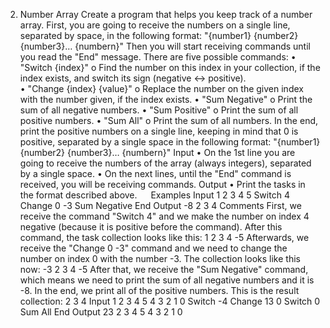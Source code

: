02. Number Array
Create a program that helps you keep track of a number array. First, you are going to receive the numbers оn a single line, separated by space, in the following format:
"{number1} {number2} {number3}… {numbern}"
Then you will start receiving commands until you read the "End" message. There are five possible commands:
•	"Switch {index}"
o	Find the number on this index in your collection, if the index exists, and switch its sign (negative <-> positive).  
•	"Change {index} {value}"
o	Replace the number on the given index with the number given, if the index exists.
•	"Sum Negative"
o	Print the sum of all negative numbers.
•	"Sum Positive"
o	Print the sum of all positive numbers.
•	"Sum All"
o	Print the sum of all numbers.
In the end, print the positive numbers on a single line, keeping in mind that 0 is positive, separated by a single space in the following format:
"{number1} {number2} {number3}… {numbern}"
Input
•	On the 1st line you are going to receive the numbers of the array (always integers), separated by a single space.
•	On the next lines, until the "End" command is received, you will be receiving commands.
Output
•	Print the tasks in the format described above.
 
Examples 
Input
1 2 3 4 5
Switch 4
Change 0 -3
Sum Negative
End
Output
-8
2 3 4
Comments
First, we receive the command "Switch 4" and we make the number on index 4 negative (because it is positive before the command). After this command, the task collection looks like this: 
1 2 3 4 -5
Afterwards, we receive the "Change 0 -3" command and we need to change the number on index 0 with the number -3. The collection looks like this now: 
-3 2 3 4 -5
After that, we receive the "Sum Negative" command, which means we need to print the sum of all negative numbers and it is -8.
In the end, we print all of the positive numbers. This is the result collection:
2 3 4
 Input
 1 2 3 4 5 4 3 2 1 0
Switch -4
Change 13 0
Switch 0
Sum All
End
Output
23
2 3 4 5 4 3 2 1 0
